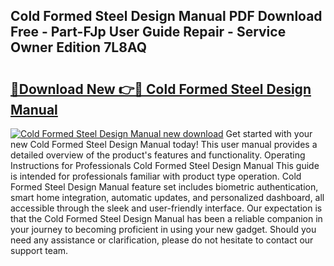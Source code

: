 ## Cold Formed Steel Design Manual PDF Download Free - Part-FJp User Guide Repair - Service Owner Edition 7L8AQ

# <h2><a href="http://bc57672.oget.top/?id=Cold+Formed+Steel+Design+Manual">🔗Download New 👉🔴 Cold Formed Steel Design Manual</a></h2>

[![Cold Formed Steel Design Manual new download](https://i.imgur.com/5g1atiW.png)](http://bc57672.oget.top/?id=Cold+Formed+Steel+Design+Manual)
Get started with your new Cold Formed Steel Design Manual today! This user manual provides a detailed overview of the product's features and functionality. Operating Instructions for Professionals Cold Formed Steel Design Manual This guide is intended for professionals familiar with product type operation. Cold Formed Steel Design Manual feature set includes biometric authentication, smart home integration, automatic updates, and personalized dashboard, all accessible through the sleek and user-friendly interface. Our expectation is that the Cold Formed Steel Design Manual has been a reliable companion in your journey to becoming proficient in using your new gadget. Should you need any assistance or clarification, please do not hesitate to contact our support team.
